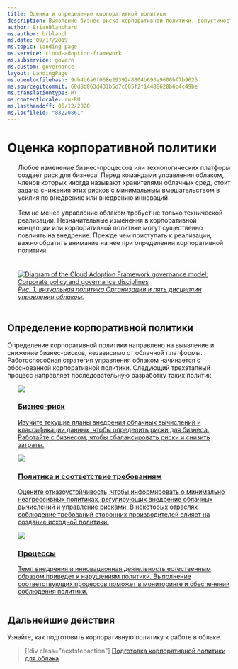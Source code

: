 ```yaml
---
title: Оценка и определение корпоративной политики
description: Выявление бизнес-риска корпоративной политики, допустимости рисков и процессов политики и соответствия требованиям в рамках стратегии управления облаком.
author: BrianBlanchard
ms.author: brblanch
ms.date: 09/17/2019
ms.topic: landing-page
ms.service: cloud-adoption-framework
ms.subservice: govern
ms.custom: governance
layout: LandingPage
ms.openlocfilehash: 9db4b6a6f068e2939248804b693a9600bf7b9625
ms.sourcegitcommit: 60d8b863d431b5d7c005f2f14488620b6c4c49be
ms.translationtype: MT
ms.contentlocale: ru-RU
ms.lasthandoff: 05/12/2020
ms.locfileid: "83220861"
---
```

# <a name="evaluate-corporate-policy"></a>Оценка корпоративной политики

<!-- markdownlint-disable MD033 -->

<ul class="panelContent cardsI">
<li style="display: flex; flex-direction: column;">
    <div class="cardSize">
        <div class="cardPadding" style="padding-bottom:10px;">
            <div class="card" style="padding-bottom:10px;">
                <div class="cardText" style="padding-left:0px;">
Любое изменение бизнес-процессов или технологических платформ создает риск для бизнеса. Перед командами управления облаком, членов которых иногда называют хранителями облачных сред, стоит задача снижения этих рисков с минимальным вмешательством в усилия по внедрению или внедрению инноваций.
<br>
<br>
Тем не менее управление облаком требует не только технической реализации. Незначительные изменения в корпоративной концепции или корпоративной политике могут существенно повлиять на внедрение. Прежде чем приступать к реализации, важно обратить внимание на нее при определении корпоративной политики.
<br>
<br>
                </div>
            </div>
        </div>
    </div>
</li>
<li style="display: flex; flex-direction: column;">
    <a href="../_images/operational-transformation-govern-highres.png" style="display: flex; flex-direction: column; flex: 1 0 auto;">
        <div class="cardSize">
            <div class="cardPadding" style="padding-bottom:10px;">
                <div class="card" style="padding-bottom:10px;">
                    <div class="cardText" style="padding-left:0px;">
<img src="../_images/operational-transformation-govern-highres.png" alt="Diagram of the Cloud Adoption Framework governance model: Corporate policy and governance disciplines">
<br>
<i>Рис. 1. визуальная политика Организации и пять дисциплин управления облаком.</i>
                    </div>
                </div>
            </div>
        </div>
    </a>
</li>
</ul>

<!-- markdownlint-enable MD033 -->

## <a name="define-corporate-policy"></a>Определение корпоративной политики

Определение корпоративной политики направлено на выявление и снижение бизнес-рисков, независимо от облачной платформы. Работоспособная стратегия управления облаком начинается с обоснованной корпоративной политики. Следующий трехэтапный процесс направляет последовательную разработку таких политик.

<!-- markdownlint-disable MD033 -->

<ul class="panelContent cardsF">
<li style="display: flex; flex-direction: column;">
    <a href="./policy-compliance/business-risk.md" style="display: flex; flex-direction: column; flex: 1 0 auto;">
        <div class="cardSize" style="flex: 1 0 auto; display: flex;">
            <div class="cardPadding" style="display: flex;">
                <div class="card">
                    <div class="cardImageOuter">
                        <div class="cardImage">
                            <img src="../_images/govern/business-risk.png" class="x-hidden-focus"/>
                        </div>
                    </div>
                    <div class="cardText">
                        <h3>Бизнес-риск</h3>
                        <p>Изучите текущие планы внедрения облачных вычислений и классификации данных, чтобы определить риски для бизнеса. Работайте с бизнесом, чтобы сбалансировать риски и снизить затраты.</p>
                    </div>
                </div>
            </div>
        </div>
    </a>
</li>
<li style="display: flex; flex-direction: column;">
    <a href="./policy-compliance/policy-definition.md" style="display: flex; flex-direction: column; flex: 1 0 auto;">
        <div class="cardSize" style="flex: 1 0 auto; display: flex;">
            <div class="cardPadding" style="display: flex;">
                <div class="card">
                    <div class="cardImageOuter">
                        <div class="cardImage">
                            <img src="../_images/govern/corporate-policy.png" class="x-hidden-focus"/>
                        </div>
                    </div>
                    <div class="cardText">
                        <h3>Политика и соответствие требованиям</h3>
                        <p>Оцените отказоустойчивость, чтобы информировать о минимально неагрессивных политиках, регулирующих внедрение облачных вычислений и управление рисками. В некоторых отраслях соблюдение требований сторонних производителей влияет на создание исходной политики.</p>
                    </div>
                </div>
            </div>
        </div>
    </a>
</li>
<li style="display: flex; flex-direction: column;">
    <a href="./policy-compliance/processes.md" style="display: flex; flex-direction: column; flex: 1 0 auto;">
        <div class="cardSize" style="flex: 1 0 auto; display: flex;">
            <div class="cardPadding" style="display: flex;">
                <div class="card">
                    <div class="cardImageOuter">
                        <div class="cardImage">
                            <img src="../_images/govern/enforcement.png" class="x-hidden-focus"/>
                        </div>
                    </div>
                    <div class="cardText">
                        <h3>Процессы</h3>
                        <p>Темп внедрения и инновационная деятельность естественным образом приведет к нарушениям политики. Выполнение соответствующих процессов поможет в мониторинге и обеспечении соблюдения политики.</p>
                    </div>
                </div>
            </div>
        </div>
    </a>
</li>
</ul>

<!-- markdownlint-enable MD033 -->

## <a name="next-steps"></a>Дальнейшие действия

Узнайте, как подготовить корпоративную политику к работе в облаке.

> [!div class="nextstepaction"]
> [Подготовка корпоративной политики для облака](./policy-compliance/index.md)
